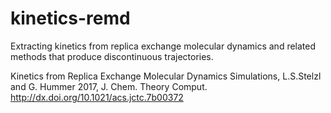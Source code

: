 # kinetics-remd
Extracting kinetics from replica exchange molecular dynamics and related methods that produce discontinuous trajectories. 

Kinetics from Replica Exchange Molecular Dynamics Simulations, L.S.Stelzl and G. Hummer 2017, J. Chem. Theory Comput.  http://dx.doi.org/10.1021/acs.jctc.7b00372
